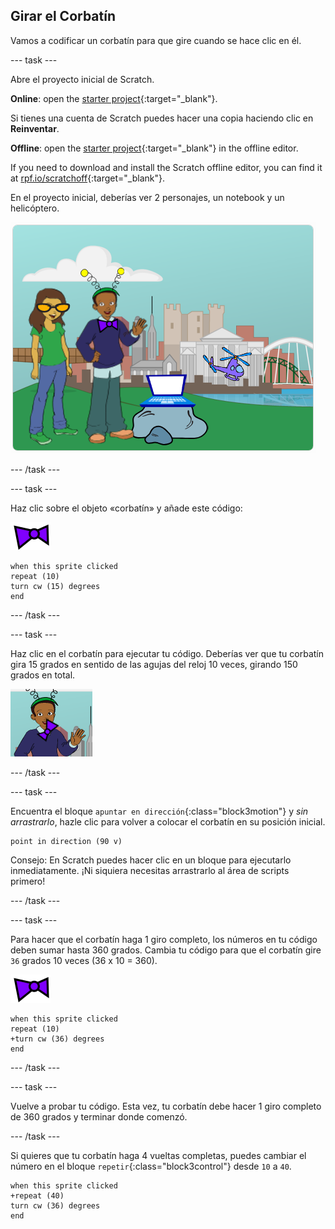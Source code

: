 ## Girar el Corbatín

Vamos a codificar un corbatín para que gire cuando se hace clic en él.

--- task ---

Abre el proyecto inicial de Scratch.

**Online**: open the [starter project](https://rpf.io/tech-toys-on){:target="_blank"}.

Si tienes una cuenta de Scratch puedes hacer una copia haciendo clic en **Reinventar**.

**Offline**: open the [starter project](https://rpf.io/p/en/tech-toys-go){:target="_blank"} in the offline editor.

If you need to download and install the Scratch offline editor, you can find it at [rpf.io/scratchoff](https://rpf.io/scratchoff){:target="_blank"}.

En el proyecto inicial, deberías ver 2 personajes, un notebook y un helicóptero.

![proyectos iniciales](images/toys-starter.png)

--- /task ---

--- task ---

Haz clic sobre el objeto «corbatín» y añade este código:

![objeto corbatín](images/bowtie-sprite.png)

```blocks3
when this sprite clicked
repeat (10)
turn cw (15) degrees
end
```

--- /task ---


--- task ---

Haz clic en el corbatín para ejecutar tu código. Deberías ver que tu corbatín gira 15 grados en sentido de las agujas del reloj 10 veces, girando 150 grados en total.

![corbatín girando 150 grados](images/toys-bowtie-test.png)

--- /task ---

--- task ---

Encuentra el bloque `apuntar en dirección`{:class="block3motion"} y _sin arrastrarlo_, hazle clic para volver a colocar el corbatín en su posición inicial.

```blocks3
point in direction (90 v)
```

Consejo: En Scratch puedes hacer clic en un bloque para ejecutarlo inmediatamente. ¡Ni siquiera necesitas arrastrarlo al área de scripts primero!

--- /task ---

--- task ---

Para hacer que el corbatín haga 1 giro completo, los números en tu código deben sumar hasta 360 grados. Cambia tu código para que el corbatín gire `36` grados 10 veces (36 x 10 = 360).

![objeto corbatín](images/bowtie-sprite.png)

```blocks3
when this sprite clicked
repeat (10)
+turn cw (36) degrees
end
```

--- /task ---

--- task ---

Vuelve a probar tu código. Esta vez, tu corbatín debe hacer 1 giro completo de 360 grados y terminar donde comenzó.

--- /task ---

Si quieres que tu corbatín haga 4 vueltas completas, puedes cambiar el número en el bloque `repetir`{:class="block3control"} desde `10` a `40`.

```blocks3
when this sprite clicked
+repeat (40)
turn cw (36) degrees
end
```
